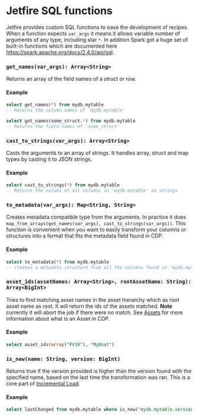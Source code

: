 # Jetfire SQL functions
Jetfire provides custom SQL functions to ease the development of recipes. When a function expects `var_args` it means it allows variable number of arguments of any type, including star `*`. In addition Spark got a huge set of built-in functions which are documented here https://spark.apache.org/docs/2.4.0/api/sql.

### `get_names(var_args): Array<String>`
Returns an array of the field names of a struct or row.
#### Example
```sql
select get_names(*) from mydb.mytable
-- Returns the column names of 'mydb.mytable'
```
```sql
select get_names(some_struct.*) from mydb.mytable
-- Returns the field names of 'some_struct'
```
### `cast_to_strings(var_args): Array<String>`
Casts the arguments to an array of strings. It handles array, struct and map types by casting it to JSON strings.
#### Example
```sql
select cast_to_strings(*) from mydb.mytable
-- Returns the values of all columns in 'mydb.mytable' as strings
```
### `to_metadata(var_args): Map<String, String>`
Creates metadata compatible type from the arguments. In practice it does `map_from_arrays(get_names(var_args), cast_to_strings(var_args))`. This function is convenient when you want to easily transform your columns or structures into a format that fits the metadata field found in CDP. 
#### Example
```sql
select to_metadata(*) from mydb.mytable
-- Creates a metadata structure from all the columns found in 'mydb.mytable'
```
### `asset_ids(assetNames: Array<String>, rootAssetName: String): Array<BigInt>`
Tries to find matching asset names in the asset hierarchy which as root asset name as root. It will return the ids of the assets matched. **Note** currently it will abort the job if there were no match. See [Assets](https://doc.cognitedata.com/concepts/#assets) for more information about what is an Asset in CDP. 

#### Example
```sql
select asset_ids(array("PV10"), "MyBoat")
```

### `is_new(name: String, version: BigInt)`
Returns true if the version provided is higher than the version found with the specified name, based on the last time the transformation was ran. This is a core part of [Incremental Load](incremental_load.md).

#### Example
```sql
select lastChanged from mydb.mytable where is_new("mydb.mytable.version", lastChanged)
```
